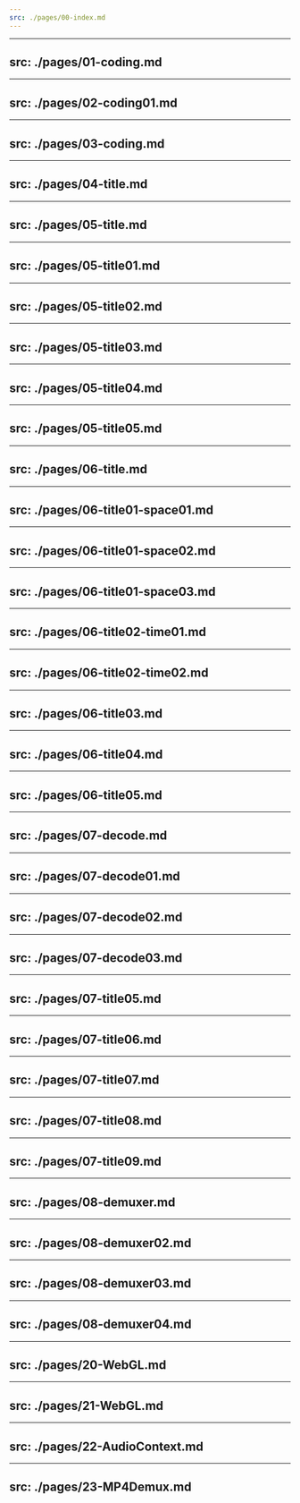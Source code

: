 ```yaml
---
src: ./pages/00-index.md
---
```


---
src: ./pages/01-coding.md
---

---
src: ./pages/02-coding01.md
---

---
src: ./pages/03-coding.md
---

---
src: ./pages/04-title.md
---

---
src: ./pages/05-title.md
---

---
src: ./pages/05-title01.md
---

---
src: ./pages/05-title02.md
---

---
src: ./pages/05-title03.md
---

---
src: ./pages/05-title04.md
---

---
src: ./pages/05-title05.md
---

---
src: ./pages/06-title.md
---

---
src: ./pages/06-title01-space01.md
---

---
src: ./pages/06-title01-space02.md
---

---
src: ./pages/06-title01-space03.md
---

---
src: ./pages/06-title02-time01.md
---

---
src: ./pages/06-title02-time02.md
---

---
src: ./pages/06-title03.md
---

---
src: ./pages/06-title04.md
---

---
src: ./pages/06-title05.md
---

---
src: ./pages/07-decode.md
---

---
src: ./pages/07-decode01.md
---

---
src: ./pages/07-decode02.md
---

---
src: ./pages/07-decode03.md
---

---
src: ./pages/07-title05.md
---

---
src: ./pages/07-title06.md
---

---
src: ./pages/07-title07.md
---

---
src: ./pages/07-title08.md
---

---
src: ./pages/07-title09.md
---

---
src: ./pages/08-demuxer.md
---

---
src: ./pages/08-demuxer02.md
---

---
src: ./pages/08-demuxer03.md
---

---
src: ./pages/08-demuxer04.md
---

---
src: ./pages/20-WebGL.md
---

---
src: ./pages/21-WebGL.md
---

---
src: ./pages/22-AudioContext.md
---

---
src: ./pages/23-MP4Demux.md
---

